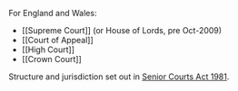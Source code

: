 For England and Wales:
- [[Supreme Court]] (or House of Lords, pre Oct-2009)
- [[Court of Appeal]]
- [[High Court]]
- [[Crown Court]]

Structure and jurisdiction set out in [Senior Courts Act 1981](https://www.legislation.gov.uk/ukpga/1981/54/contents).

